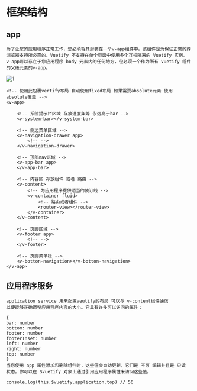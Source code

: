 # 框架结构

## app

    为了让您的应用程序正常工作，您必须将其封装在一个v-app组件中。该组件是为保证正常的跨浏览器支持所必需的。Vuetify 不支持在单个页面中使用多个互相隔离的 Vuetify 实例。v-app可以存在于您应用程序 body 元素内的任何地方，但必须一个作为所有 Vuetify 组件的父级元素的v-app。

  ![1](../images/Snipaste_2020-03-25_13-35-39.png)

    <!-- 使用此包裹vertify布局 自动使用fixed布局 如果需要absolute元素 使用absolute覆盖 -->
    <v-app>

        <!-- 系统提示栏区域 存放进度条等 永远高于bar -->
        <v-system-bar></v-system-bar>

        <!-- 侧边菜单区域 -->
        <v-navigation-drawer app>
            <!-- -->
        </v-navigation-drawer>

        <!-- 顶部nav区域 -->
        <v-app-bar app>
        </v-app-bar>

        <!-- 内容区 存放组件 或者 路由 -->
        <v-content>
            <!-- 为应用程序提供适当的装订线 -->
            <v-container fluid>
                <!-- 路由或者组件 -->
                <router-view></router-view>
            </v-container>
        </v-content>

        <!-- 页脚区域 -->
        <v-footer app>
            <!-- -->
        </v-footer>

        <!-- 页脚菜单栏 -->
        <v-botton-navigation></v-botton-navigation>
    </v-app>

## 应用程序服务

    application service 用来配置veutify的布局 可以与 v-content组件通信
    以便能够正确调整应用程序内容的大小。它具有许多可以访问的属性：

    {
    bar: number
    bottom: number
    footer: number
    footerInset: number
    left: number
    right: number
    top: number
    }
    当您使用 app 属性添加和删除组件时，这些值会自动更新。它们是 不可 编辑并且是 只读 状态。你可以在 $vuetify 对象上通过引用应用程序属性来访问这些值。

    console.log(this.$vuetify.application.top) // 56